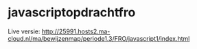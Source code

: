 # javascriptopdrachtfro

Live versie: http://25991.hosts2.ma-cloud.nl/ma/bewijzenmap/periode1.3/FRO/javascript1/index.html

